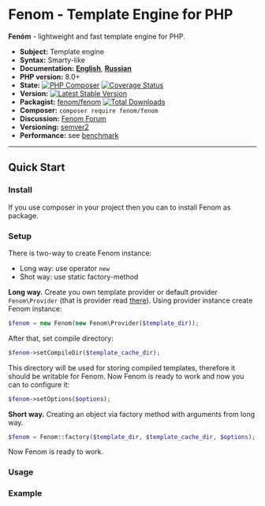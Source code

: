 Fenom - Template Engine for PHP
===============================

**Fenóm**  - lightweight and fast template engine for PHP.

* **Subject:** Template engine
* **Syntax:** Smarty-like
* **Documentation:** **[English](./docs/en/readme.md)**, **[Russian](./docs/ru/readme.md)**
* **PHP version:** 8.0+
* **State:** [![PHP Composer](https://github.com/fenom-template/fenom/actions/workflows/php.yml/badge.svg?branch=master)](https://github.com/fenom-template/fenom/actions/workflows/php.yml) [![Coverage Status](https://coveralls.io/repos/fenom-template/fenom/badge.svg?branch=master)](https://coveralls.io/r/fenom-template/fenom?branch=master)
* **Version:** [![Latest Stable Version](https://poser.pugx.org/fenom/fenom/v/stable.png)](https://packagist.org/packages/fenom/fenom)
* **Packagist:** [fenom/fenom](https://packagist.org/packages/fenom/fenom) [![Total Downloads](https://poser.pugx.org/fenom/fenom/downloads.png)](https://packagist.org/packages/fenom/fenom)
* **Composer:** `composer require fenom/fenom`
* **Discussion:** [Fenom Forum](https://groups.google.com/forum/#!forum/php-ion)
* **Versioning:** [semver2](http://semver.org/)
* **Performance:** see [benchmark](./docs/en/benchmark.md)

***

## Quick Start

### Install

If you use composer in your project then you can to install Fenom as package.

### Setup

There is two-way to create Fenom instance:

* Long way: use operator `new`
* Shot way: use static factory-method

**Long way.** Create you own template provider or default provider `Fenom\Provider` (that is provider read [there](./)).
Using provider instance create Fenom instance:

```php
$fenom = new Fenom(new Fenom\Provider($template_dir));
```

After that, set compile directory:

```php
$fenom->setCompileDir($template_cache_dir);
```

This directory will be used for storing compiled templates, therefore it should be writable for Fenom.
Now Fenom is ready to work and now you can to configure it:

```php
$fenom->setOptions($options);
```

**Short way.** Creating an object via factory method with arguments from long way.

```php
$fenom = Fenom::factory($template_dir, $template_cache_dir, $options);
```

Now Fenom is ready to work.

### Usage

### Example